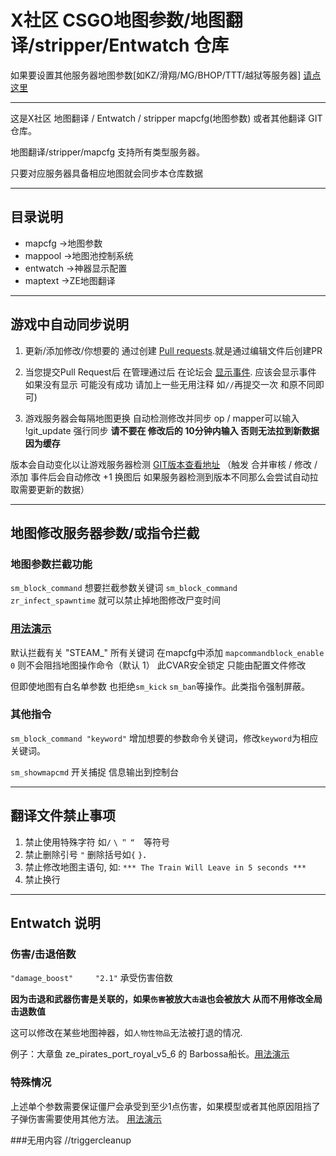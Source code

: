 # X社区 CSGO地图参数/地图翻译/stripper/Entwatch 仓库


如果要设置其他服务器地图参数[如KZ/滑翔/MG/BHOP/TTT/越狱等服务器] [请点这里](https://github.com/e54385991/GeneralMapcfg)

---

这是X社区 地图翻译 / Entwatch / stripper mapcfg(地图参数) 或者其他翻译 GIT仓库。

地图翻译/stripper/mapcfg 支持所有类型服务器。

只要对应服务器具备相应地图就会同步本仓库数据

---

## 目录说明
+ mapcfg      ->地图参数
+ mappool     ->地图池控制系统
+ entwatch    ->神器显示配置
+ maptext     ->ZE地图翻译

---

## 游戏中自动同步说明
1. 更新/添加修改/你想要的 通过创建 [Pull requests](https://github.com/MapTextLang/MapTextLang/pull/new/master).就是通过编辑文件后创建PR

2. 当您提交Pull Request后 在管理通过后 在论坛会 [显示事件](https://bbs.93x.net/plugin.php?id=xnet_events:xnet_events). 应该会显示事件 如果没有显示 可能没有成功 请加上一些无用注释 如`//`再提交一次 和原不同即可)

3. 游戏服务器会每隔地图更换 自动检测修改并同步 op / mapper可以输入 !git_update 强行同步
**请不要在 修改后的 10分钟内输入 否则无法拉到新数据 因为缓存**

版本会自动变化以让游戏服务器检测 [GIT版本查看地址](http://bd.93x.net/ze_server/git_version.txt) （触发 合并审核 / 修改 / 添加 事件后会自动修改 +1 换图后 如果服务器检测到版本不同那么会尝试自动拉取需要更新的数据）

---

## 地图修改服务器参数/或指令拦截

### 地图参数拦截功能

`sm_block_command` 想要拦截参数关键词
`sm_block_command zr_infect_spawntime` 就可以禁止掉地图修改尸变时间

### [用法演示](https://github.com/MapTextLang/MapTextLang/blob/master/mapcfg/ze_grau_a03_4f.cfg#L15-L17)

默认拦截有关 "STEAM_" 所有关键词
在mapcfg中添加 `mapcommandblock_enable 0` 则不会阻挡地图操作命令（默认 1） 此CVAR安全锁定 只能由配置文件修改

但即使地图有白名单参数 也拒绝`sm_kick` `sm_ban`等操作。此类指令强制屏蔽。

### 其他指令
`sm_block_command "keyword"` 增加想要的参数命令关键词，修改`keyword`为相应关键词。

`sm_showmapcmd` 开关捕捉 信息输出到控制台

---

## 翻译文件禁止事项

1. 禁止使用特殊字符 如`/` `\` `＂` `“`　等符号
2. 禁止删除引号 `"` 删除括号如`{` `}`．
3. 禁止修改地图主语句, 如: `*** The Train Will Leave in 5 seconds ***`
4. 禁止换行

---

## Entwatch 说明

### 伤害/击退倍数

`"damage_boost"     "2.1"` 承受伤害倍数

**因为击退和武器伤害是关联的，如果`伤害`被放大`击退`也会被放大 从而不用修改全局击退数值**

这可以修改在某些地图神器，如`人物性物品`无法被打退的情况. 

例子：大章鱼 ze_pirates_port_royal_v5_6 的 Barbossa船长。[用法演示](https://github.com/MapTextLang/MapTextLang/blob/891be9ec2d52118155d4385582d71e9553e8f757/ze_mapstext/entwatchs/ze_pirates_port_royal_v5_6.cfg#L137)

### 特殊情况

上述单个参数需要保证僵尸会承受到至少1点伤害，如果模型或者其他原因阻挡了子弹伤害需要使用其他方法。 [用法演示](https://github.com/MapTextLang/MapTextLang/blob/master/entwatch/ze_lotr_minas_tirith_p5.cfg#L234-L242)



###无用内容
//triggercleanup

